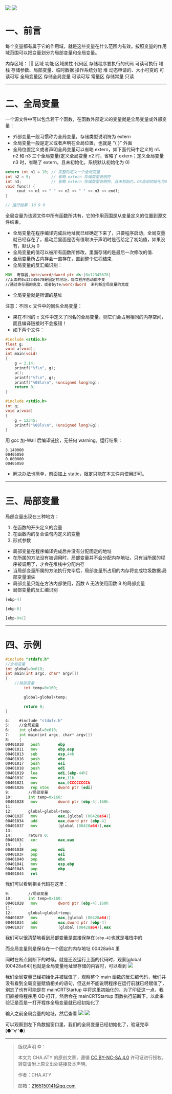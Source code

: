 ![](https://img.shields.io/badge/更新时间-2023.10.30-yellow.svg)
![](https://img.shields.io/badge/C-17-green.svg)

#

# 一、前言

每个变量都有属于它的作用域，就是这些变量在什么范围内有效。按照变量的作用域范围可以把变量划分为局部变量和全局变量。

内存区域：
|||
区域 功能 区域属性
代码区 存储程序要执行的代码 可读可执行
堆栈 存储参数、局部变量、临时数据 操作系统分配
堆 动态申请的、大小可变的 可读可写
全局变量区 存储全局变量 可读可写
常量区 存储常量 只读

---

# 二、全局变量

一个源文件中可以包含若干个函数，在函数外部定义的变量就是全局变量或外部变量：

- 外部变量一般习惯称为全局变量，存储类型说明符为 extern
- 全局变量一般是定义或者声明在全局位置，也就是 “{ }” 外面
- 全局位置定义或者声明全局变量可以省略 extern，如下面代码中定义的 n1、n2 和 n3 三个全局变量(定义全局变量 n2 时，省略了 extern；定义全局变量 n3 时，省略了 extern，且未初始化，系统默认初始化为 0)

```c
extern int n1 = 10; // 完整的定义一个全局变量
int n2 = 9;         // 省略 extern 存储类型说明符
int n3;             // 省略 extern 存储类型说明符，且未初始化，OS自动初始化为0
void func() {
     cout << n1 << " " << n2 << " " << n3 << endl;
}

// 运行结果：10 9 0
```

全局变量为该源文件中所有函数所共有，它的作用范围是从变量定义的位置到源文件结束。

- 全局变量在程序编译完成后地址就已经确定下来了，只要程序启动，全局变量就已经存在了，启动后里面是否有值取决于声明时是否给定了初始值，如果没有，默认为 0
- 全局变量的值可以被所有函数所修改，里面存储的是最后一次修改的值.
- 全局变量所占内存会一直存在，直到整个进程结束.
- 全局变量的反汇编识别：

```asm
MOV  寄存器,byte/word/dword ptr ds:[0x12345678]
//上面的0x12345678是固定的地址，每次程序启动都不变
//通过寄存器的宽度，或者byte/word/dword  来判断全局变量的宽度
```

- 全局变量就是所谓的基址

注意：不同 c 文件中的同名全局变量：

- 果在不同的 c 文件中定义了同名的全局变量，则它们会占用相同的内存空间，而且编译链接时不会报错！
- 如下两个文件：

```c
#include <stdio.h>
float g;
void a(void);
int main(void)
{
    g = 3.14;
    printf("%f\n", g);
    a();
    printf("%f\n", g);
    printf("%08lx\n", (unsigned long)&g);
    return 0;
}
```

```c
#include <stdio.h>
int g;
void a(void)
{
    g = 12345;
    printf("%08lx\n", (unsigned long)&g);
}
```

用 gcc 加-Wall 后编译链接，无任何 warning。运行结果：

```text
3.140000
00405050
0.000000
00405050
```

- 解决办法也简单，前面加上 static，限定只能在本文件内使用即可。

---

# 三、局部变量

局部变量出现在三种地方：

1. 在函数的开头定义的变量
2. 在函数内的复合语句内定义的变量
3. 形式参数

- 局部变量在程序编译完成后并没有分配固定的地址
- 在所属的方法没有被调用时，局部变量并不会分配内存地址，只有当所属的程序被调用了，才会在堆栈中分配内存
- 当局部变量所属的方法执行完毕后，局部变量所占用的内存将变成垃圾数据.局部变量消失
- 局部变量只能在方法内部使用，函数 A 无法使用函数 B 的局部变量
- 局部变量的反汇编识别

```asm
[ebp-4]

[ebp-8]

[ebp-0xC]
```

---

# 四、示例

```c
#include "stdafx.h"
//全局变量
int global=0x610;
int main(int argc, char* argv[])
{
    //局部变量
        int temp=0x160;

        global=global+temp;

        return 0;
}
```

```asm
4:    #include "stdafx.h"
5:    //全局变量
6:    int global=0x610;
7:    int main(int argc, char* argv[])
8:    {
00401010   push        ebp
00401011   mov         ebp,esp
00401013   sub         esp,44h
00401016   push        ebx
00401017   push        esi
00401018   push        edi
00401019   lea         edi,[ebp-44h]
0040101C   mov         ecx,11h
00401021   mov         eax,0CCCCCCCCh
00401026   rep stos    dword ptr [edi]
9:        //局部变量
10:       int temp=0x160;
00401028   mov         dword ptr [ebp-4],160h
11:
12:       global=global+temp;
0040102F   mov         eax,[global (00428a64)]
00401034   add         eax,dword ptr [ebp-4]
00401037   mov         [global (00428a64)],eax
13:
14:       return 0;
0040103C   xor         eax,eax
15:   }
0040103E   pop         edi
0040103F   pop         esi
00401040   pop         ebx
00401041   mov         esp,ebp
00401043   pop         ebp
00401044   ret
```

我们可以看到相关代码在这里：

```asm
9:        //局部变量
10:       int temp=0x160;
00401028   mov         dword ptr [ebp-4],160h
11:
12:       global=global+temp;
0040102F   mov         eax,[global (00428a64)]
00401034   add         eax,dword ptr [ebp-4]
00401037   mov         [global (00428a64)],eax
```

我们可以很清楚地看到局部变量是直接保存在`[ebp-4]`也就是堆栈中的

而全局变量则是保存在一个固定的内存地址 00428a64 里

同时在断点刚断下的时候，就是还没运行上面的代码时，观察[global (00428a64)]也就是全局变量地址里存储的内容时，可以看到
![](3-编程语言/5.%20C/res/11.png)

我们全局变量已经初始化并被赋值了，观察整个 main 函数的反汇编代码，我们并没有看到全局变量赋值相关的语句，但这并不能说明程序在运行前就已经赋值了，别忘了也有可能是在 mainCRTStartup 中将这里初始化的，为了印证这一点，我们直接将程序用 OD 打开，然后会在 mainCRTStartup 函数执行前断下，以此来验证是否是一打开程序全局变量就已经初始化了

输入之前全局变量的地址，然后查看
![](3-编程语言/5.%20C/res/12.png)
![](3-编程语言/5.%20C/res/13.png)

可以观察到左下角数据窗口里，我们的全局变量已经初始化了，验证完毕(●ˇ∀ˇ●)

---

> 版权声明 ©：
>
> 本文为 CHA.ATY 的原创文章，遵循 [CC BY-NC-SA 4.0](https://creativecommons.org/licenses/by-sa/4.0/) 许可证进行授权，转载请附上原文出处链接及本声明。
>
> 作者：CHA.ATY
>
> 邮箱：2165150141@qq.com
